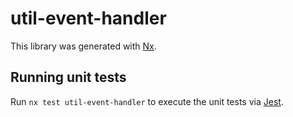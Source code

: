 # util-event-handler

This library was generated with [Nx](https://nx.dev).

## Running unit tests

Run `nx test util-event-handler` to execute the unit tests via [Jest](https://jestjs.io).
